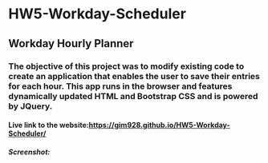 # HW5-Workday-Scheduler

## Workday Hourly Planner

### The objective of this project was to modify existing code to create an application that enables the user to save their entries for each hour. This app runs in the browser and features dynamically updated HTML and Bootstrap CSS and is powered by JQuery.

#### Live link to the website:https://gim928.github.io/HW5-Workday-Scheduler/

##### Screenshot:
